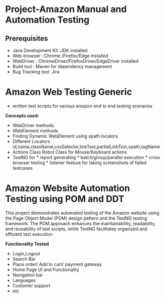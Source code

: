 # Project-Amazon Manual and Automation Testing

## Prerequisites

- Java Development Kit :JDK installed
- Web browser : Chrome /Firefox/Edge installed
- WebDriver : ChromeDriver/FirefoxDriver/EdgeDriver installed
- Build tool : Maven for dependency management
- Bug Tracking tool: Jira

# Amazon Web Testing Generic
- written test scripts for various amazon end to end testing scenarios
  
**Concepts used:**

- WebDriver methods
- WebElement methods
- Finding Dynamic WebElement using xpath locators
- Different Locators id,name,className,cssSelector,linkText,partialLinkText,xpath,tagName
- Actions Class Robot Class for Mouse/Keyboard actions
-    TestNG for * report generating
                 * batch/group/parallel execution
                 * cross browser testing
                 * listener feature for taking screenshots of failed testcases

# Amazon Website Automation Testing using POM and DDT

  This project demonstrates automated testing of the Amazon website using the Page Object Model (POM)
design pattern and the TestNG testing framework.
The POM approach enhances the maintainability, readability, and reusability of test scripts,
while TestNG facilitates organized and efficient test execution.

**Functionality Tested**
- Login,Logout
- Search Bar
- Place order/ Add to cart/ payment gateway
- Home Page UI and Functionality
- Navigation bar
- Languages
- Customer support
- etc
